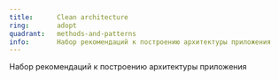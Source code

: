```yaml
---
title:      Clean architecture
ring:       adopt
quadrant:   methods-and-patterns
info:       Набор рекомендаций к построению архитектуры приложения
---
```


Набор рекомендаций к построению архитектуры приложения

